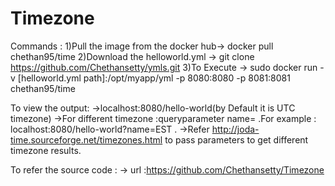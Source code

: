 # Timezone
Commands :
  1)Pull the image from the docker hub-> docker pull chethan95/time
  2)Download the helloworld.yml -> git clone https://github.com/Chethansetty/ymls.git
  3)To Execute -> sudo docker run -v  [helloworld.yml path]:/opt/myapp/yml  -p 8080:8080 -p 8081:8081  chethan95/time

To view the output:
    ->localhost:8080/hello-world(by Default it is UTC timezone)
    ->For different timezone :queryparameter name=<yourinput> .For example : localhost:8080/hello-world?name=EST .
    ->Refer http://joda-time.sourceforge.net/timezones.html to pass parameters to get different timezone results.


To refer the source code :
     -> url :https://github.com/Chethansetty/Timezone
     
     
     
  
  
